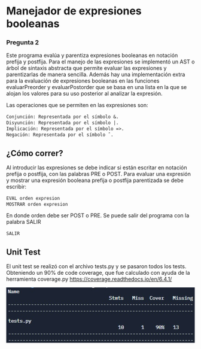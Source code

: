# Manejador de expresiones booleanas
### Pregunta 2
Este programa evalúa y parentiza expresiones booleanas en notación prefija y postfija. Para el manejo de las expresiones se implementó un AST o árbol de sintaxis abstracta que permite evaluar las expresiones y parentizarlas de manera sencilla. Además hay una implementación extra para la evaluación de expresiones booleanas en las funciones evaluarPreorder y evaluarPostorder que se basa en una lista en la que se alojan los valores para su uso posterior al analizar la expresión.

Las operaciones que se permiten en las expresiones son:

    Conjunción: Representada por el símbolo &.
    Disyunción: Representada por el símbolo |.
    Implicación: Representada por el símbolo =>.
    Negación: Representada por el símbolo ˆ.

## ¿Cómo correr?
Al introducir las expresiones se debe indicar si están escritar en notación prefija o postfija, con las palabras PRE o POST. Para evaluar una expresión y mostrar una expresión booleana prefija o postfija parentizada se debe escribir:

    EVAL orden expresion
    MOSTRAR orden expresion
    
En donde orden debe ser POST o PRE.
Se puede salir del programa con la palabra SALIR

    SALIR
    
## Unit Test
El unit test se realizó con el archivo tests.py y se pasaron todos los tests. Obteniendo un 90% de code coverage, que fue calculado con ayuda de la herramienta coverage.py https://coverage.readthedocs.io/en/6.4.1/

<img src="coverage.jpg" alt="tests"/>

    
  
